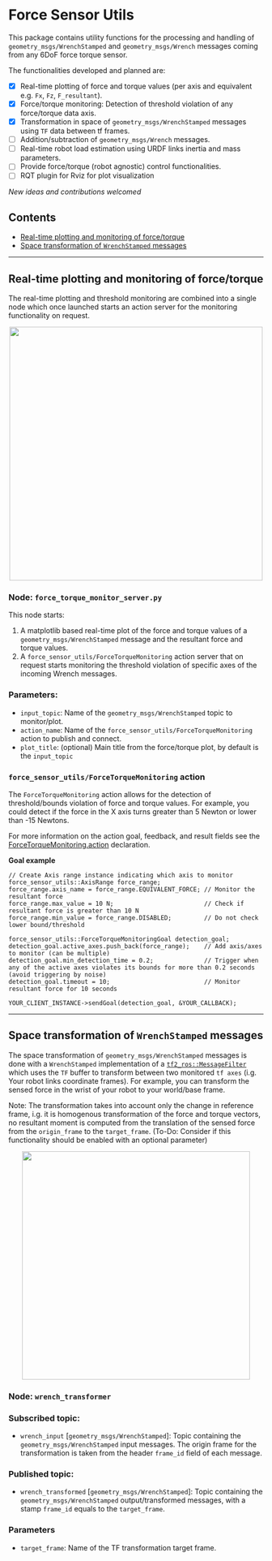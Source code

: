 # Force Sensor Utils 

This package contains utility functions for the processing and handling of
`geometry_msgs/WrenchStamped` and `geometry_msgs/Wrench` messages coming from any 6DoF force torque
sensor.

The functionalities developed and planned are:

- [x] Real-time plotting of force and torque values (per axis and equivalent e.g. `Fx`, `Fz`, `F_resultant`).
- [x] Force/torque monitoring: Detection of threshold violation of any force/torque data axis.
- [x] Transformation in space of `geometry_msgs/WrenchStamped` messages using `TF` data between tf frames.
- [ ] Addition/subtraction of `geometry_msgs/Wrench` messages.
- [ ] Real-time robot load estimation using URDF links inertia and mass parameters.
- [ ] Provide force/torque (robot agnostic) control functionalities.
- [ ] RQT plugin for Rviz for plot visualization

*New ideas and contributions welcomed*

## Contents

  * [Real-time plotting and monitoring of force/torque](#real-time-plotting-and-monitoring-of-forcetorque)
  * [Space transformation of `WrenchStamped` messages](#space-transformation-of-wrenchstamped-messages)
_________________

## Real-time plotting and monitoring of force/torque


The real-time plotting and threshold monitoring are combined into a single node which once launched
starts an action server for the monitoring functionality on request.

<p align="center" >
  <img  height="500"  src="https://user-images.githubusercontent.com/8356912/62467172-64291400-b793-11e9-9f4c-50d278ab4509.png">
</p>

### Node: `force_torque_monitor_server.py`

This node starts:

1. A matplotlib based real-time plot of the force and torque values of a
`geometry_msgs/WrenchStamped` message and the resultant force and torque values.
2. A `force_sensor_utils/ForceTorqueMonitoring` action server that on request starts monitoring the
   threshold violation of specific axes of the incoming Wrench messages.

### Parameters: 
* `input_topic`: Name of the `geometry_msgs/WrenchStamped` topic to monitor/plot. 
* `action_name`: Name of the `force_sensor_utils/ForceTorqueMonitoring` action to publish and
  connect.
* `plot_title`: (optional) Main title from the force/torque plot, by default is the `input_topic`


### `force_sensor_utils/ForceTorqueMonitoring` action 

The `ForceTorqueMonitoring` action allows for the detection of threshold/bounds violation of force
and torque values. For example, you could detect if the force in the X axis turns greater than 5
Newton or lower than -15 Newtons.

For more information on the action goal, feedback, and result fields see the [ForceTorqueMonitoring.action](https://github.com/invite-robotics/force-sensor-utils/blob/kinetic-devel/action/ForceTorqueMonitoring.action) declaration.

**Goal example**
```
// Create Axis range instance indicating which axis to monitor
force_sensor_utils::AxisRange force_range; 
force_range.axis_name = force_range.EQUIVALENT_FORCE; // Monitor the resultant force 
force_range.max_value = 10 N;                         // Check if resultant force is greater than 10 N          
force_range.min_value = force_range.DISABLED;         // Do not check lower bound/threshold

force_sensor_utils::ForceTorqueMonitoringGoal detection_goal;
detection_goal.active_axes.push_back(force_range);    // Add axis/axes to monitor (can be multiple)
detection_goal.min_detection_time = 0.2;              // Trigger when any of the active axes violates its bounds for more than 0.2 seconds (avoid triggering by noise)
detection_goal.timeout = 10;                          // Monitor resultant force for 10 seconds 

YOUR_CLIENT_INSTANCE->sendGoal(detection_goal, &YOUR_CALLBACK);
```
______________
## Space transformation of `WrenchStamped` messages 

The space transformation of `geometry_msgs/WrenchStamped` messages is done with a `WrenchStamped`
implementation of a
[`tf2_ros::MessageFilter`](http://wiki.ros.org/tf2/Tutorials/Using%20stamped%20datatypes%20with%20tf2%3A%3AMessageFilter)
which uses the `TF` buffer to transform between two monitored `tf axes` (i.g. Your robot links
coordinate frames). For example, you can transform the sensed force in the wrist of your robot to
your world/base frame.

Note: The transformation takes into account only the change in reference frame, i.g. it is
homogenous transformation of the force and torque vectors, no
resultant moment is computed from the translation of the sensed force from the `origin_frame` to the
`target_frame`. (To-Do: Consider if this functionality should be enabled with an optional parameter)

<p align="center" >
  <img  height="450"  src="https://user-images.githubusercontent.com/8356912/62467171-63907d80-b793-11e9-80db-b16d12a512bb.png">
</p>

### Node: `wrench_transformer`

### Subscribed topic:

* `wrench_input` [`geometry_msgs/WrenchStamped`]: Topic containing the
  `geometry_msgs/WrenchStamped` input messages. The origin frame for the transformation is taken
  from the header `frame_id` field of each message.

### Published topic: 

* `wrench_transformed` [`geometry_msgs/WrenchStamped`]: Topic containing the
  `geometry_msgs/WrenchStamped` output/transformed messages, with a stamp `frame_id` equals to the `target_frame`.

### Parameters

* `target_frame`: Name of the TF transformation target frame.
   

